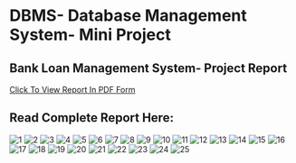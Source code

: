 # DBMS- Database Management System- Mini Project

## Bank Loan Management System- Project Report

<a href="https://github.com/aryashah2k/DBMS-Loan-Management-System/blob/main/Project%20Report/DBMS%20Mini%20Project%20Report.pdf">Click To View Report In PDF Form</a>

## Read Complete Report Here:

![1](https://github.com/aryashah2k/DBMS-Loan-Management-System/blob/main/Project%20Report/assets/1.jpg)
![2](https://github.com/aryashah2k/DBMS-Loan-Management-System/blob/main/Project%20Report/assets/2.jpg)
![3](https://github.com/aryashah2k/DBMS-Loan-Management-System/blob/main/Project%20Report/assets/3.jpg)
![4](https://github.com/aryashah2k/DBMS-Loan-Management-System/blob/main/Project%20Report/assets/4.jpg)
![5](https://github.com/aryashah2k/DBMS-Loan-Management-System/blob/main/Project%20Report/assets/5.jpg)
![6](https://github.com/aryashah2k/DBMS-Loan-Management-System/blob/main/Project%20Report/assets/6.jpg)
![7](https://github.com/aryashah2k/DBMS-Loan-Management-System/blob/main/Project%20Report/assets/7.jpg)
![8](https://github.com/aryashah2k/DBMS-Loan-Management-System/blob/main/Project%20Report/assets/8.jpg)
![9](https://github.com/aryashah2k/DBMS-Loan-Management-System/blob/main/Project%20Report/assets/9.jpg)
![10](https://github.com/aryashah2k/DBMS-Loan-Management-System/blob/main/Project%20Report/assets/10.jpg)
![11]()
![12]()
![13]()
![14]()
![15]()
![16]()
![17]()
![18]()
![19]()
![20]()
![21]()
![22]()
![23]()
![24]()
![25]()